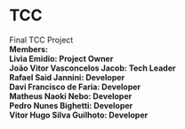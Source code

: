 # TCC
Final TCC Project<br>
<strong>Members:<strong><br>
Livia Emidio: Project Owner<br>
João Vitor Vasconcelos Jacob: Tech Leader<br>
Rafael Said Jannini: Developer<br>
Davi Francisco de Faria: Developer<br>
Matheus Naoki Nebo: Developer<br>
Pedro Nunes Bighetti: Developer<br>
Vitor Hugo Silva Guilhoto: Developer<br>

